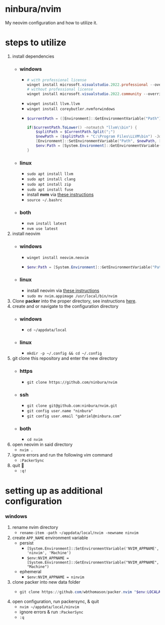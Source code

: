# ninbura/nvim
My neovim configuration and how to utilize it.
# steps to utilize
1. install dependencies
    - ### windows
        - ```powershell
          # with professional license
          winget install microsoft.visualstudio.2022.professional --override "--wait --quiet --add ProductLang En-us --add Microsoft.VisualStudio.Workload.NativeDesktop --includeRecommended"
          # without professional license
          winget install microsoft.visualstudio.2022.community --override "--wait --quiet --add ProductLang En-us --add Microsoft.VisualStudio.Workload.NativeDesktop --includeRecommended"
          ```
        - `winget install llvm.llvm`
        - `winget install coreybutler.nvmforwindows`
        - ```powershell
          $currentPath = ([Environment]::GetEnvironmentVariable("Path"))
          
          if($currentPath.ToLower() -notmatch "llvm\\bin") {
              $splitPath = $CurrentPath.Split(";")
              $newPath = ($splitPath + "C:\Program Files\LLVM\bin") -Join ";"
              [Environment]::SetEnvironmentVariable("Path", $newPath, [EnvironmentVariableTarget]::Machine)
              $env:Path = [System.Environment]::GetEnvironmentVariable("Path","Machine") + ";" + [System.Environment]::GetEnvironmentVariable("Path", "User")
          }
          ```
    - ### linux
        - `sudo apt install llvm`
        - `sudo apt install clang`
        - `sudo apt install zip`
        - `sudo apt install fuse`
        - install **nvm** via [these instructions](https://github.com/nvm-sh/nvm#installing-and-updating)
        - `source ~/.bashrc`
    - ### both
        - `nvm install latest`
        - `nvm use latest`
2. install neovim
    - ### windows
        - `winget install neovim.neovim`
        - ```powershell
          $env:Path = [System.Environment]::GetEnvironmentVariable("Path", "Machine") + ";" + [System.Environment]::GetEnvironmentVariable("Path", "User")
          ```
    - ### linux
        - install neovim via [these instructions](https://github.com/neovim/neovim/blob/master/INSTALL.md#linux)
        - `sudo mv nvim.appimage /usr/local/bin/nvim`
3. Clone **packer** into the proper directory, see instructions [here](https://github.com/wbthomason/packer.nvim#quickstart).
4. create and or navigate to the configuration directory
    - ### windows
        - `cd ~/appdata/local`
    - ### linux
        - `mkdir -p ~/.config && cd ~/.config`
5. git clone this repository and enter the new directory
    - ### https
        - `git clone https://github.com/ninbura/nvim`
    - ### ssh
        - `git clone git@github.com:ninbura/nvim.git`
        - `git config user.name "ninbura"`
        - `git config user.email "gabriel@ninbura.com"`
    - ### both
        - `cd nvim`
6. open neovim in said directory
    - `nvim .`
7. ignore errors and run the following vim command
    - `:PackerSync`
8. quit 💃
    - `:q!`
# setting up as additional configuration
### windows
1. rename nvim directory
    - `rename-item -path ~/appdata/local/nvim -newname ninvim`
2. create `APP_NAME` environment variable
    - persist
        - `[System.Environment]::SetEnvironmentVariable('NVIM_APPNAME', 'ninvim', 'Machine')`
        - `$env:NVIM_APPNAME = [System.Environment]::GetEnvironmentVariable("NVIM_APPNAME", "Machine")`
    - ephemeral
        - `$env:NVIM_APPNAME = ninvim`
3. clone packer into new data folder
    - ```powershell
      git clone https://github.com/wbthomason/packer.nvim "$env:LOCALAPPDATA\ninvim-data\site\pack\packer\start\packer.nvim"
      ```
4. open configuration, run packersync, & quit
    - `nvim ~/appdata/local/ninvim`
    - ignore errors & run `:PackerSync`
    - `:q`
